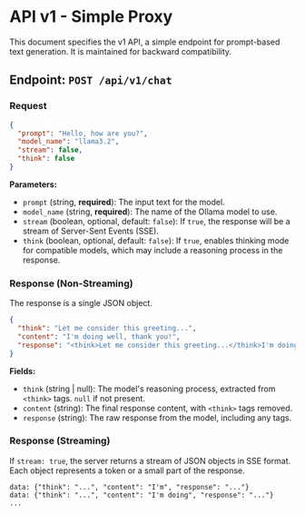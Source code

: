 # API v1 - Simple Proxy

This document specifies the v1 API, a simple endpoint for prompt-based text generation. It is maintained for backward compatibility.

## Endpoint: `POST /api/v1/chat`

### Request

```json
{
  "prompt": "Hello, how are you?",
  "model_name": "llama3.2",
  "stream": false,
  "think": false
}
```

**Parameters:**
- `prompt` (string, **required**): The input text for the model.
- `model_name` (string, **required**): The name of the Ollama model to use.
- `stream` (boolean, optional, default: `false`): If `true`, the response will be a stream of Server-Sent Events (SSE).
- `think` (boolean, optional, default: `false`): If `true`, enables thinking mode for compatible models, which may include a reasoning process in the response.

### Response (Non-Streaming)

The response is a single JSON object.

```json
{
  "think": "Let me consider this greeting...",
  "content": "I'm doing well, thank you!",
  "response": "<think>Let me consider this greeting...</think>I'm doing well, thank you!"
}
```

**Fields:**
- `think` (string | null): The model's reasoning process, extracted from `<think>` tags. `null` if not present.
- `content` (string): The final response content, with `<think>` tags removed.
- `response` (string): The raw response from the model, including any tags.

### Response (Streaming)

If `stream: true`, the server returns a stream of JSON objects in SSE format. Each object represents a token or a small part of the response.

```text
data: {"think": "...", "content": "I'm", "response": "..."}
data: {"think": "...", "content": "I'm doing", "response": "..."}
...
```
